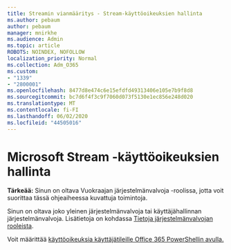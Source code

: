 ```yaml
---
title: Streamin vianmääritys - Stream-käyttöoikeuksien hallinta
ms.author: pebaum
author: pebaum
manager: mnirkhe
ms.audience: Admin
ms.topic: article
ROBOTS: NOINDEX, NOFOLLOW
localization_priority: Normal
ms.collection: Adm_O365
ms.custom:
- "1339"
- "2800001"
ms.openlocfilehash: 8477d8e474c6e15efdfd49313406e105e7b9f8d8
ms.sourcegitcommit: bc7d6f4f3c9f7060d073f5130e1ec856e248d020
ms.translationtype: MT
ms.contentlocale: fi-FI
ms.lasthandoff: 06/02/2020
ms.locfileid: "44505016"
---
```

# <a name="managing-microsoft-stream-licenses"></a>Microsoft Stream -käyttöoikeuksien hallinta

**Tärkeää:** Sinun on oltava Vuokraajan järjestelmänvalvoja -roolissa, jotta voit suorittaa tässä ohjeaiheessa kuvattuja toimintoja.

Sinun on oltava joko yleinen järjestelmänvalvoja tai käyttäjähallinnan järjestelmänvalvoja. Lisätietoja on kohdassa [Tietoja järjestelmänvalvojan rooleista](https://docs.microsoft.com/microsoft-365/admin/add-users/about-admin-roles).

Voit määrittää [käyttöoikeuksia käyttäjätileille Office 365 PowerShellin avulla.](https://go.microsoft.com/fwlink/p/?linkid=850410)
